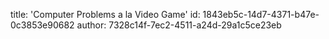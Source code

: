 title: 'Computer Problems a la Video Game'
id: 1843eb5c-14d7-4371-b47e-0c3853e90682
author: 7328c14f-7ec2-4511-a24d-29a1c5ce23eb
